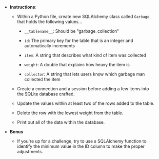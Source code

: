 * **Instructions**:

  * Within a Python file, create new SQLAlchemy class called `Garbage` that holds the following values...

    * `__tablename__`: Should be "garbage_collection"

    * `id`: The primary key for the table that is an integer and automatically increments

    * `item`: A string that describes what kind of item was collected

    * `weight`: A double that explains how heavy the item is

    * `collector`: A string that lets users know which garbage man collected the item

  * Create a connection and a session before adding a few items into the SQLite database crafted.

  * Update the values within at least two of the rows added to the table.

  * Delete the row with the lowest weight from the table.

  * Print out all of the data within the database.
  
* **Bonus**
  * If you're up for a challenge, try to use a SQLAlchemy function to identify the minimum value in the ID column to make the proper adjustments.
